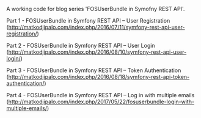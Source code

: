 A working code for blog series 'FOSUserBundle in Symofny REST API'.

Part 1 - FOSUserBundle in Symfony REST API – User Registration (http://matkodjipalo.com/index.php/2016/07/11/symfony-rest-api-user-registration/)

Part 2 - FOSUserBundle in Symfony REST API – User Login (http://matkodjipalo.com/index.php/2016/08/10/symfony-rest-api-user-login/)

Part 3 - FOSUserBundle in Symfony REST API – Token Authentication (http://matkodjipalo.com/index.php/2016/08/18/symfony-rest-api-token-authentication/)

Part 4 - FOSUserBundle in Symfony REST API – Log in with multiple emails (http://matkodjipalo.com/index.php/2017/05/22/fosuserbundle-login-with-multiple-emails/)